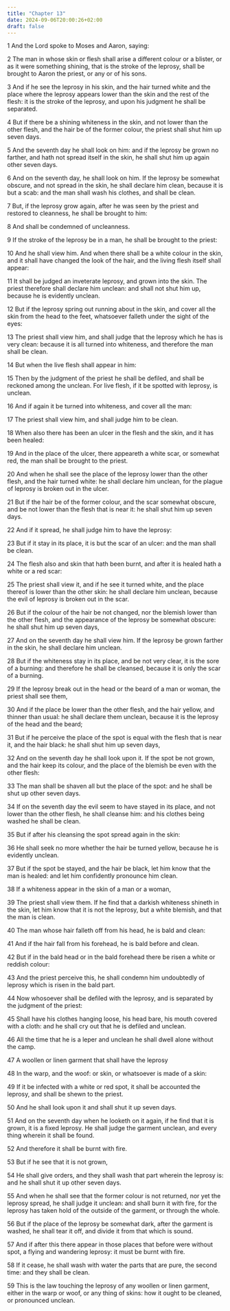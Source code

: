 ```yaml
---
title: "Chapter 13"
date: 2024-09-06T20:00:26+02:00
draft: false
---
```



1 And the Lord spoke to Moses and Aaron, saying:

2 The man in whose skin or flesh shall arise a different colour or a blister, or as it were something shining, that is the stroke of the leprosy, shall be brought to Aaron the priest, or any or of his sons.

3 And if he see the leprosy in his skin, and the hair turned white and the place where the leprosy appears lower than the skin and the rest of the flesh: it is the stroke of the leprosy, and upon his judgment he shall be separated.

4 But if there be a shining whiteness in the skin, and not lower than the other flesh, and the hair be of the former colour, the priest shall shut him up seven days.

5 And the seventh day he shall look on him: and if the leprosy be grown no farther, and hath not spread itself in the skin, he shall shut him up again other seven days.

6 And on the seventh day, he shall look on him. If the leprosy be somewhat obscure, and not spread in the skin, he shall declare him clean, because it is but a scab: and the man shall wash his clothes, and shall be clean.

7 But, if the leprosy grow again, after he was seen by the priest and restored to cleanness, he shall be brought to him:

8 And shall be condemned of uncleanness.

9 If the stroke of the leprosy be in a man, he shall be brought to the priest:

10 And he shall view him. And when there shall be a white colour in the skin, and it shall have changed the look of the hair, and the living flesh itself shall appear:

11 It shall be judged an inveterate leprosy, and grown into the skin. The priest therefore shall declare him unclean: and shall not shut him up, because he is evidently unclean.

12 But if the leprosy spring out running about in the skin, and cover all the skin from the head to the feet, whatsoever falleth under the sight of the eyes:

13 The priest shall view him, and shall judge that the leprosy which he has is very clean: because it is all turned into whiteness, and therefore the man shall be clean.

14 But when the live flesh shall appear in him:

15 Then by the judgment of the priest he shall be defiled, and shall be reckoned among the unclean. For live flesh, if it be spotted with leprosy, is unclean.

16 And if again it be turned into whiteness, and cover all the man:

17 The priest shall view him, and shall judge him to be clean.

18 When also there has been an ulcer in the flesh and the skin, and it has been healed:

19 And in the place of the ulcer, there appeareth a white scar, or somewhat red, the man shall be brought to the priest.

20 And when he shall see the place of the leprosy lower than the other flesh, and the hair turned white: he shall declare him unclean, for the plague of leprosy is broken out in the ulcer.

21 But if the hair be of the former colour, and the scar somewhat obscure, and be not lower than the flesh that is near it: he shall shut him up seven days.

22 And if it spread, he shall judge him to have the leprosy:

23 But if it stay in its place, it is but the scar of an ulcer: and the man shall be clean.

24 The flesh also and skin that hath been burnt, and after it is healed hath a white or a red scar:

25 The priest shall view it, and if he see it turned white, and the place thereof is lower than the other skin: he shall declare him unclean, because the evil of leprosy is broken out in the scar.

26 But if the colour of the hair be not changed, nor the blemish lower than the other flesh, and the appearance of the leprosy be somewhat obscure: he shall shut him up seven days,

27 And on the seventh day he shall view him. If the leprosy be grown farther in the skin, he shall declare him unclean.

28 But if the whiteness stay in its place, and be not very clear, it is the sore of a burning: and therefore he shall be cleansed, because it is only the scar of a burning.

29 If the leprosy break out in the head or the beard of a man or woman, the priest shall see them,

30 And if the place be lower than the other flesh, and the hair yellow, and thinner than usual: he shall declare them unclean, because it is the leprosy of the head and the beard;

31 But if he perceive the place of the spot is equal with the flesh that is near it, and the hair black: he shall shut him up seven days,

32 And on the seventh day he shall look upon it. If the spot be not grown, and the hair keep its colour, and the place of the blemish be even with the other flesh:

33 The man shall be shaven all but the place of the spot: and he shall be shut up other seven days.

34 If on the seventh day the evil seem to have stayed in its place, and not lower than the other flesh, he shall cleanse him: and his clothes being washed he shall be clean.

35 But if after his cleansing the spot spread again in the skin:

36 He shall seek no more whether the hair be turned yellow, because he is evidently unclean.

37 But if the spot be stayed, and the hair be black, let him know that the man is healed: and let him confidently pronounce him clean.

38 If a whiteness appear in the skin of a man or a woman,

39 The priest shall view them. If he find that a darkish whiteness shineth in the skin, let him know that it is not the leprosy, but a white blemish, and that the man is clean.

40 The man whose hair falleth off from his head, he is bald and clean:

41 And if the hair fall from his forehead, he is bald before and clean.

42 But if in the bald head or in the bald forehead there be risen a white or reddish colour:

43 And the priest perceive this, he shall condemn him undoubtedly of leprosy which is risen in the bald part.

44 Now whosoever shall be defiled with the leprosy, and is separated by the judgment of the priest:

45 Shall have his clothes hanging loose, his head bare, his mouth covered with a cloth: and he shall cry out that he is defiled and unclean.

46 All the time that he is a leper and unclean he shall dwell alone without the camp.

47 A woollen or linen garment that shall have the leprosy

48 In the warp, and the woof: or skin, or whatsoever is made of a skin:

49 If it be infected with a white or red spot, it shall be accounted the leprosy, and shall be shewn to the priest.

50 And he shall look upon it and shall shut it up seven days.

51 And on the seventh day when he looketh on it again, if he find that it is grown, it is a fixed leprosy. He shall judge the garment unclean, and every thing wherein it shall be found.

52 And therefore it shall be burnt with fire.

53 But if he see that it is not grown,

54 He shall give orders, and they shall wash that part wherein the leprosy is: and he shall shut it up other seven days.

55 And when he shall see that the former colour is not returned, nor yet the leprosy spread, he shall judge it unclean: and shall burn it with fire, for the leprosy has taken hold of the outside of the garment, or through the whole.

56 But if the place of the leprosy be somewhat dark, after the garment is washed, he shall tear it off, and divide it from that which is sound.

57 And if after this there appear in those places that before were without spot, a flying and wandering leprosy: it must be burnt with fire.

58 If it cease, he shall wash with water the parts that are pure, the second time: and they shall be clean.

59 This is the law touching the leprosy of any woollen or linen garment, either in the warp or woof, or any thing of skins: how it ought to be cleaned, or pronounced unclean.

